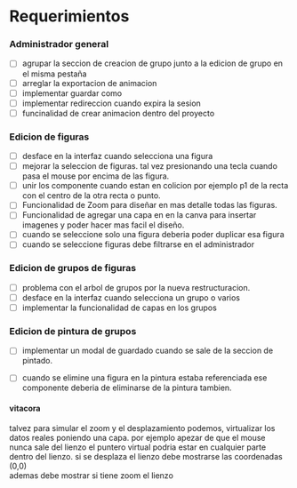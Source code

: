 # Requerimientos

### Administrador general

- [ ] agrupar la seccion de creacion de grupo junto a la edicion de grupo en el misma pestaña
- [ ] arreglar la exportacion de animacion
- [ ] implementar guardar como
- [ ] implementar redireccion cuando expira la sesion
- [ ] funcinalidad de crear animacion dentro del proyecto

### Edicion de figuras

- [ ] desface en la interfaz cuando selecciona una figura
- [ ] mejorar la seleccion de figuras. tal vez presionando una tecla cuando pasa el mouse por encima de las figura.
- [ ] unir los componente cuando estan en colicion por ejemplo p1 de la recta con el centro de la otra recta  o punto.
- [ ] Funcionalidad de Zoom para diseñar en mas detalle todas las figuras.
- [ ] Funcionalidad de agregar una capa en en la canva para insertar imagenes y poder hacer mas facil el diseño.
- [ ] cuando se seleccione solo una figura deberia poder duplicar esa figura
- [ ] cuando se seleccione figuras debe filtrarse en el administrador

### Edicion de grupos de figuras

- [ ] problema con el arbol de grupos por la nueva restructuracion.
- [ ] desface en la interfaz cuando selecciona un grupo o varios
- [ ] implementar la funcionalidad de capas en los grupos

### Edicion de pintura de grupos

- [ ] implementar un modal de guardado cuando se sale de la seccion de pintado.
- [ ] cuando se elimine una figura en la pintura estaba referenciada ese componente deberia de eliminarse de la pintura tambien.


#### vitacora

talvez para simular el zoom y el desplazamiento podemos, virtualizar los datos reales poniendo una capa. por ejemplo
apezar de que el mouse nunca sale del lienzo el puntero virtual podria estar en cualquier parte dentro del lienzo.
  si se desplaza el lienzo debe mostrarse las coordenadas (0,0)  
  ademas debe mostrar si tiene zoom el lienzo
